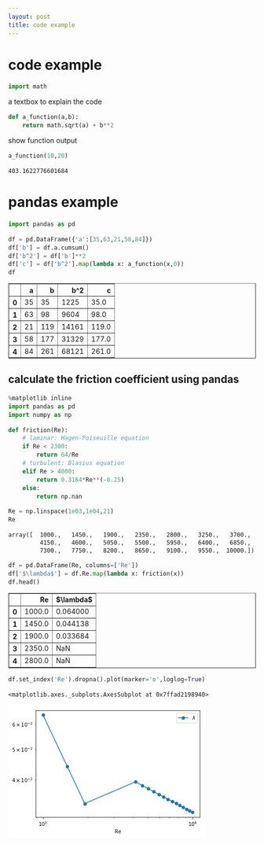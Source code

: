 ```yaml
---
layout: post
title: code example
---
```


# code example


```python
import math
```

a textbox to explain the code


```python
def a_function(a,b):
    return math.sqrt(a) + b**2
```

show function output


```python
a_function(10,20)
```




    403.1622776601684



# pandas example


```python
import pandas as pd
```


```python
df = pd.DataFrame({'a':[35,63,21,58,84]})
df['b'] = df.a.cumsum()
df['b^2'] = df['b']**2
df['c'] = df['b^2'].map(lambda x: a_function(x,0))
df
```




<div>
<style scoped>
    .dataframe tbody tr th:only-of-type {
        vertical-align: middle;
    }

    .dataframe tbody tr th {
        vertical-align: top;
    }

    .dataframe thead th {
        text-align: right;
    }
</style>
<table border="1" class="dataframe">
  <thead>
    <tr style="text-align: right;">
      <th></th>
      <th>a</th>
      <th>b</th>
      <th>b^2</th>
      <th>c</th>
    </tr>
  </thead>
  <tbody>
    <tr>
      <th>0</th>
      <td>35</td>
      <td>35</td>
      <td>1225</td>
      <td>35.0</td>
    </tr>
    <tr>
      <th>1</th>
      <td>63</td>
      <td>98</td>
      <td>9604</td>
      <td>98.0</td>
    </tr>
    <tr>
      <th>2</th>
      <td>21</td>
      <td>119</td>
      <td>14161</td>
      <td>119.0</td>
    </tr>
    <tr>
      <th>3</th>
      <td>58</td>
      <td>177</td>
      <td>31329</td>
      <td>177.0</td>
    </tr>
    <tr>
      <th>4</th>
      <td>84</td>
      <td>261</td>
      <td>68121</td>
      <td>261.0</td>
    </tr>
  </tbody>
</table>
</div>



## calculate the friction coefficient using pandas


```python
%matplotlib inline
import pandas as pd
import numpy as np
```


```python
def friction(Re):
    # laminar: Hagen-Poiseuille equation
    if Re < 2300:
        return 64/Re
    # turbulent: Blasius equation
    elif Re > 4000:
        return 0.3164*Re**(-0.25)
    else:
        return np.nan
```


```python
Re = np.linspace(1e03,1e04,21)
Re
```




    array([  1000.,   1450.,   1900.,   2350.,   2800.,   3250.,   3700.,
             4150.,   4600.,   5050.,   5500.,   5950.,   6400.,   6850.,
             7300.,   7750.,   8200.,   8650.,   9100.,   9550.,  10000.])




```python
df = pd.DataFrame(Re, columns=['Re'])
df['$\lambda$'] = df.Re.map(lambda x: friction(x))
df.head()
```




<div>
<style scoped>
    .dataframe tbody tr th:only-of-type {
        vertical-align: middle;
    }

    .dataframe tbody tr th {
        vertical-align: top;
    }

    .dataframe thead th {
        text-align: right;
    }
</style>
<table border="1" class="dataframe">
  <thead>
    <tr style="text-align: right;">
      <th></th>
      <th>Re</th>
      <th>$\lambda$</th>
    </tr>
  </thead>
  <tbody>
    <tr>
      <th>0</th>
      <td>1000.0</td>
      <td>0.064000</td>
    </tr>
    <tr>
      <th>1</th>
      <td>1450.0</td>
      <td>0.044138</td>
    </tr>
    <tr>
      <th>2</th>
      <td>1900.0</td>
      <td>0.033684</td>
    </tr>
    <tr>
      <th>3</th>
      <td>2350.0</td>
      <td>NaN</td>
    </tr>
    <tr>
      <th>4</th>
      <td>2800.0</td>
      <td>NaN</td>
    </tr>
  </tbody>
</table>
</div>




```python
df.set_index('Re').dropna().plot(marker='o',loglog=True)
```




    <matplotlib.axes._subplots.AxesSubplot at 0x7ffad2198940>




![png](../data/output_15_1.png)

